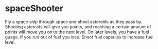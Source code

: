 # spaceShooter

Fly a space ship through space and shoot asteroids as they pass by. Shooting asteroids will give you points, and reaching a certain amount of points will move you on to the next level. On later levels, you have a fuel guage. If you run out of fuel you lose. Shoot fuel capsules to increase fuel level.
